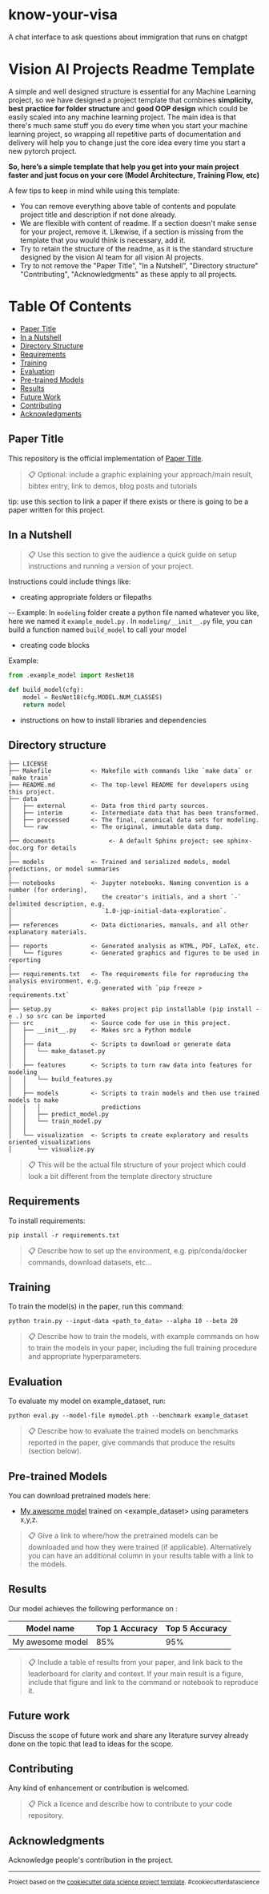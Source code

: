 know-your-visa
==============================

A chat interface to ask questions about immigration that runs on chatgpt

# Vision AI Projects Readme Template

A simple and well designed structure is essential for any Machine Learning project, so we have designed a project template that combines **simplicity, best practice for folder structure** and **good OOP design** which could be easily scaled into any machine learning project.
The main idea is that there's much same stuff you do every time when you start your machine learning project, so wrapping all repetitive parts of documentation and delivery will help you to change just the core idea every time you start a new pytorch project. 

**So, here’s a simple template that help you get into your main project faster and just focus on your core (Model Architecture, Training Flow, etc)**

A few tips to keep in mind while using this template:
- You can remove everything above table of contents and populate project title and description if not done already.
- We are flexible with content of readme. If a section doesn't make sense for your project, remove it. Likewise, if a section is missing from the template that you would think is necessary, add it.
- Try to retain the structure of the readme, as it is the standard structure designed by the vision AI team for all vision AI projects.
- Try to not remove the "Paper Title", "In a Nutshell", "Directory structure" "Contributing", "Acknowledgments" as these apply to all projects.


# Table Of Contents
-  [Paper Title](#paper-title)
-  [In a Nutshell](#in-a-nutshell)
-  [Directory Structure](#directory-structure)
-  [Requirements](#requirements)
-  [Training](#training)
-  [Evaluation](#evaluation)
-  [Pre-trained Models](#pre-trained-models)
-  [Results](#results)
-  [Future Work](#future-work)
-  [Contributing](#contributing)
-  [Acknowledgments](#acknowledgments)


## Paper Title
This repository is the official implementation of [Paper Title](https://arxiv.org/abs/2030.12345). 

>📋  Optional: include a graphic explaining your approach/main result, bibtex entry, link to demos, blog posts and tutorials

tip: use this section to link a paper if there exists or there is going to be a paper written for this project.

## In a Nutshell   
> 📋  Use this section to give the audience a quick guide on setup instructions and running a version of your project.

Instructions could include things like:

- creating appropriate folders or filepaths

-- Example: In `modeling`  folder create a python file named whatever you like, here we named it `example_model.py` . In `modeling/__init__.py` file, you can build a function named `build_model` to call your model

- creating code blocks

Example: 
```python
from .example_model import ResNet18

def build_model(cfg):
    model = ResNet18(cfg.MODEL.NUM_CLASSES)
    return model
``` 

- instructions on how to install libraries and dependencies

## Directory structure
```
├── LICENSE
├── Makefile           <- Makefile with commands like `make data` or `make train`
├── README.md          <- The top-level README for developers using this project.
├── data
│   ├── external       <- Data from third party sources.
│   ├── interim        <- Intermediate data that has been transformed.
│   ├── processed      <- The final, canonical data sets for modeling.
│   └── raw            <- The original, immutable data dump.
│
├── documents               <- A default Sphinx project; see sphinx-doc.org for details
│
├── models             <- Trained and serialized models, model predictions, or model summaries
│
├── notebooks          <- Jupyter notebooks. Naming convention is a number (for ordering),
│                         the creator's initials, and a short `-` delimited description, e.g.
│                         `1.0-jqp-initial-data-exploration`.
│
├── references         <- Data dictionaries, manuals, and all other explanatory materials.
│
├── reports            <- Generated analysis as HTML, PDF, LaTeX, etc.
│   └── figures        <- Generated graphics and figures to be used in reporting
│
├── requirements.txt   <- The requirements file for reproducing the analysis environment, e.g.
│                         generated with `pip freeze > requirements.txt`
│
├── setup.py           <- makes project pip installable (pip install -e .) so src can be imported
├── src                <- Source code for use in this project.
│   ├── __init__.py    <- Makes src a Python module
│   │
│   ├── data           <- Scripts to download or generate data
│   │   └── make_dataset.py
│   │
│   ├── features       <- Scripts to turn raw data into features for modeling
│   │   └── build_features.py
│   │
│   ├── models         <- Scripts to train models and then use trained models to make
│   │   │                 predictions
│   │   ├── predict_model.py
│   │   └── train_model.py
│   │
│   └── visualization  <- Scripts to create exploratory and results oriented visualizations
│       └── visualize.py
```

>📋  This will be the actual file structure of your project which could look a bit different from the template directory structure

## Requirements
To install requirements:

```setup
pip install -r requirements.txt
```

>📋  Describe how to set up the environment, e.g. pip/conda/docker commands, download datasets, etc...

## Training
To train the model(s) in the paper, run this command:

```train
python train.py --input-data <path_to_data> --alpha 10 --beta 20
```

>📋  Describe how to train the models, with example commands on how to train the models in your paper, including the full training procedure and appropriate hyperparameters.

## Evaluation
To evaluate my model on example_dataset, run:

```eval
python eval.py --model-file mymodel.pth --benchmark example_dataset
```

>📋  Describe how to evaluate the trained models on benchmarks reported in the paper, give commands that produce the results (section below).

## Pre-trained Models
You can download pretrained models here:

- [My awesome model](https://drive.google.com/mymodel.pth) trained on <example_dataset> using parameters x,y,z. 

>📋  Give a link to where/how the pretrained models can be downloaded and how they were trained (if applicable).  Alternatively you can have an additional column in your results table with a link to the models.

## Results
Our model achieves the following performance on :

| Model name         | Top 1 Accuracy  | Top 5 Accuracy |
| ------------------ |---------------- | -------------- |
| My awesome model   |     85%         |      95%       |

>📋  Include a table of results from your paper, and link back to the leaderboard for clarity and context. If your main result is a figure, include that figure and link to the command or notebook to reproduce it. 

## Future work
Discuss the scope of future work and share any literature survey already done on the topic that lead to ideas for the scope.

## Contributing
Any kind of enhancement or contribution is welcomed.

>📋  Pick a licence and describe how to contribute to your code repository.

## Acknowledgments
Acknowledge people's contribution in the project.

--------

<p><small>Project based on the <a target="_blank" href="https://drivendata.github.io/cookiecutter-data-science/">cookiecutter data science project template</a>. #cookiecutterdatascience</small></p>
